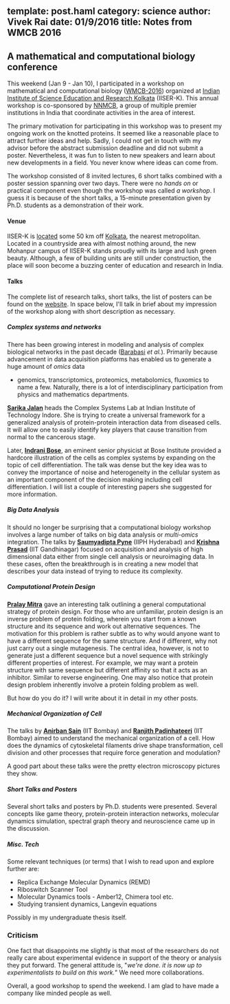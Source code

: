 template: post.haml
category: science
author: Vivek Rai
date: 01/9/2016
title: Notes from WMCB 2016
---
A mathematical and computational biology conference
---

This weekend (Jan 9 - Jan 10), I participated in a workshop on mathematical and
computational biology
([WMCB-2016](https://web.archive.org/web/20160111112304/http://www.iiserkol.ac.in/~mathbio/WMCB2016/))
organized at [Indian Institute of Science Education and Research
Kolkata](http://iiserkol.ac.in/) (IISER-K). This annual workshop is co-sponsored
by [NNMCB](http://www.iiserpune.ac.in/~mbio/?q=nnmcb), a group of multiple
premier institutions in India that coordinate activities in the area of
interest.

The primary motivation for participating in this workshop was to present
my ongoing work on the knotted proteins. It seemed like a reasonable place to
attract further ideas and help. Sadly, I could not get in touch with my advisor
before the abstract submission deadline and did not submit a poster.
Nevertheless, it was fun to listen to new speakers and learn about new developments
in a field. You never know where ideas can come from.

The workshop consisted of 8 invited lectures, 6 short talks combined with
a poster session spanning over two days. There were no *hands on* or practical
component even though the workshop was called *a workshop*. I guess it is
because of the short talks, a 15-minute presentation given by Ph.D. students as
a demonstration of their work.

#### Venue

IISER-K is
[located](https://www.google.co.in/maps/place/Indian+Institute+of+Science+Education+and+Research+Kolkata/@22.962533,88.5201464,17z/data=!4m2!3m1!1s0x39f8bf0ebd68bc8b:0x92d423474389ff5c?hl=en)
some 50 km off [Kolkata](https://en.wikipedia.org/wiki/Kolkata), the nearest metropolitan.
Located in a countryside area with almost nothing around, the new Mohanpur
campus of IISER-K stands proudly with its large and lush green beauty.
Although, a few of building units are still under construction, the place will
soon become a buzzing center of education and research in India.

#### Talks

The complete list of research talks, short talks, the list of posters can be found
on the
[website](https://web.archive.org/web/20160111112304/http://www.iiserkol.ac.in/~mathbio/WMCB2016/).
In space below, I'll talk in brief about my impression of the workshop along
with short description as necessary.

##### Complex systems and networks

There has been growing interest in modeling and analysis of complex biological
networks in the past decade ([Barabasi](http://barabasilab.com/) *et al.*).
Primarily because advancement in data acquisition platforms has enabled us to
generate a huge amount of *omics* data
- genomics, transcriptomics, proteomics, metabolomics, fluxomics to name a few.
Naturally, there is a lot of interdisciplinary participation from physics and
mathematics departments.

[**Sarika Jalan**](http://iiti.ac.in/people/~sarika/) heads the Complex Systems Lab at Indian Institute of Technology
Indore. She is trying to create a universal framework for a generalized
analysis of protein-protein interaction data from diseased cells. It 
will allow one to easily identify key players that cause transition from normal
to the cancerous stage.

Later, [**Indrani Bose**](http://bic.boseinst.ernet.in/indrani/), an eminent senior physicist at Bose Institute provided
a hardcore illustration of the cells as complex systems by expanding on the
topic of cell differentiation. The talk was dense but the key idea was to convey
the importance of noise and heterogeneity in the cellular system as an important
component of the decision making including cell differentiation. I will list
a couple of interesting papers she suggested for more information.

##### Big Data Analysis

It should no longer be surprising that a computational biology workshop involves
a large number of talks on big data analysis or *multi-omics* integration. The
talks by [**Saumyadipta Pyne**](http://www.crraoaimscs.org/faculty/spyne/) (IIPH
Hyderabad) and [**Krishna
Prasad**](http://www.iitgn.ac.in/faculty/Social%20Sciences/krishna.htm) (IIT
Gandhinagar) focused on acquisition and analysis of high dimensional data either
from single cell analysis or neuroimaging data. In these cases, often the
breakthrough is in creating a new model that describes your data instead of
trying to reduce its complexity.

##### Computational Protein Design

[**Pralay Mitra**](http://cse.iitkgp.ac.in/~pralay/) gave an interesting talk
outlining a general computational strategy of protein design. For those who are
unfamiliar, protein design is an inverse problem of protein folding, wherein you
start from a known structure and its sequence and work out alternative
sequences. The motivation for this problem is rather subtle as to why would
anyone want to have a different sequence for the same structure. And if different,
why not just carry out a single mutagenesis. The central idea, however, is not to
generate just a different sequence but a novel sequence with strikingly
different properties of interest. For example, we may want a protein structure
with same sequence but different affinity so that it acts as an inhibitor.
Similar to reverse engineering. One may also notice that protein design problem
inherently involve a protein folding problem as well.

But how do you do it? I will write about it in detail in my other posts.

##### Mechanical Organization of Cell

The talks by [**Anirban
Sain**](http://www.iitb.ac.in/en/employee/prof-anirban-sain) (IIT Bombay) and
[**Ranjith Padinhateeri**](http://www.bio.iitb.ac.in/~ranjith/) (IIT Bombay)
aimed to understand the mechanical organization of a cell. How does the dynamics
of cytoskeletal filaments drive shape transformation, cell division and other
processes that require force generation and modulation?

A good part about these talks were the pretty electron microscopy pictures they
show.

##### Short Talks and Posters

Several short talks and posters by Ph.D. students were presented. Several concepts
like game theory, protein-protein interaction networks, molecular
dynamics simulation, spectral graph theory and neuroscience came up in the
discussion.

##### Misc. Tech

Some relevant techniques (or terms) that I wish to read upon and explore
further are:

* Replica Exchange Molecular Dynamics (REMD)
* Riboswitch Scanner Tool
* Molecular Dynamics tools - Amber12, Chimera tool etc.
* Studying transient dynamics, Langevin equations

Possibly in my undergraduate thesis itself.

### Criticism

One fact that disappoints me slightly is that most of the researchers do not
really care about experimental evidence in support of the theory or analysis
they put forward. The general attitude is, "*we're done. it is now up to
experimentalists to build on this work.*" We need more collaborations.

Overall, a good workshop to spend the weekend. I am glad to have made a company
like minded people as well.
